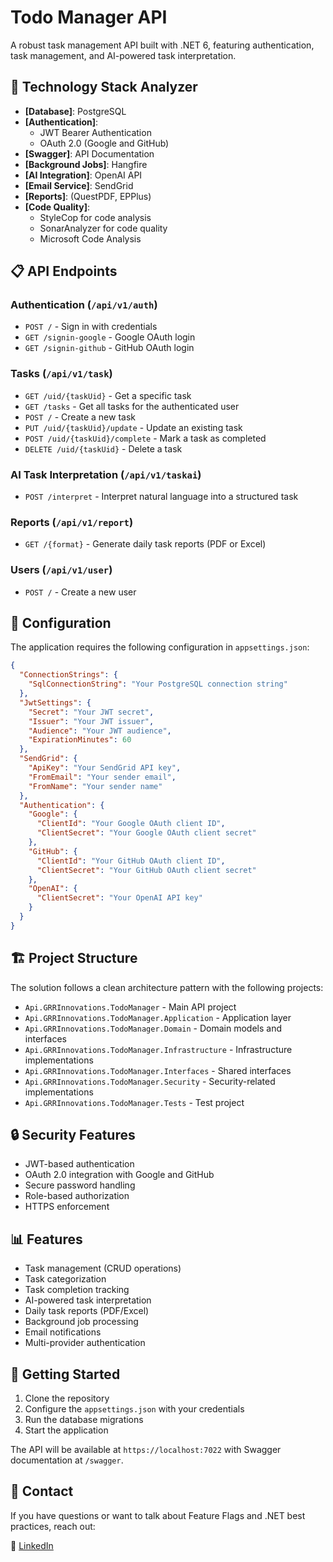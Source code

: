 # Todo Manager API

A robust task management API built with .NET 6, featuring authentication, task management, and AI-powered task interpretation.

## 🚀 Technology Stack Analyzer

- **[Database]**: PostgreSQL
- **[Authentication]**: 
  - JWT Bearer Authentication
  - OAuth 2.0 (Google and GitHub)
- **[Swagger]**: API Documentation
- **[Background Jobs]**: Hangfire
- **[AI Integration]**: OpenAI API
- **[Email Service]**: SendGrid
- **[Reports]**: (QuestPDF, EPPlus)
- **[Code Quality]**:
  - StyleCop for code analysis
  - SonarAnalyzer for code quality
  - Microsoft Code Analysis

## 📋 API Endpoints

### Authentication (`/api/v1/auth`)
- `POST /` - Sign in with credentials
- `GET /signin-google` - Google OAuth login
- `GET /signin-github` - GitHub OAuth login

### Tasks (`/api/v1/task`)
- `GET /uid/{taskUid}` - Get a specific task
- `GET /tasks` - Get all tasks for the authenticated user
- `POST /` - Create a new task
- `PUT /uid/{taskUid}/update` - Update an existing task
- `POST /uid/{taskUid}/complete` - Mark a task as completed
- `DELETE /uid/{taskUid}` - Delete a task

### AI Task Interpretation (`/api/v1/taskai`)
- `POST /interpret` - Interpret natural language into a structured task

### Reports (`/api/v1/report`)
- `GET /{format}` - Generate daily task reports (PDF or Excel)

### Users (`/api/v1/user`)
- `POST /` - Create a new user

## 🔧 Configuration

The application requires the following configuration in `appsettings.json`:

```json
{
  "ConnectionStrings": {
    "SqlConnectionString": "Your PostgreSQL connection string"
  },
  "JwtSettings": {
    "Secret": "Your JWT secret",
    "Issuer": "Your JWT issuer",
    "Audience": "Your JWT audience",
    "ExpirationMinutes": 60
  },
  "SendGrid": {
    "ApiKey": "Your SendGrid API key",
    "FromEmail": "Your sender email",
    "FromName": "Your sender name"
  },
  "Authentication": {
    "Google": {
      "ClientId": "Your Google OAuth client ID",
      "ClientSecret": "Your Google OAuth client secret"
    },
    "GitHub": {
      "ClientId": "Your GitHub OAuth client ID",
      "ClientSecret": "Your GitHub OAuth client secret"
    },
    "OpenAI": {
      "ClientSecret": "Your OpenAI API key"
    }
  }
}
```

## 🏗️ Project Structure

The solution follows a clean architecture pattern with the following projects:

- `Api.GRRInnovations.TodoManager` - Main API project
- `Api.GRRInnovations.TodoManager.Application` - Application layer
- `Api.GRRInnovations.TodoManager.Domain` - Domain models and interfaces
- `Api.GRRInnovations.TodoManager.Infrastructure` - Infrastructure implementations
- `Api.GRRInnovations.TodoManager.Interfaces` - Shared interfaces
- `Api.GRRInnovations.TodoManager.Security` - Security-related implementations
- `Api.GRRInnovations.TodoManager.Tests` - Test project

## 🔒 Security Features

- JWT-based authentication
- OAuth 2.0 integration with Google and GitHub
- Secure password handling
- Role-based authorization
- HTTPS enforcement

## 📊 Features

- Task management (CRUD operations)
- Task categorization
- Task completion tracking
- AI-powered task interpretation
- Daily task reports (PDF/Excel)
- Background job processing
- Email notifications
- Multi-provider authentication

## 🚀 Getting Started

1. Clone the repository
2. Configure the `appsettings.json` with your credentials
3. Run the database migrations
4. Start the application

The API will be available at `https://localhost:7022` with Swagger documentation at `/swagger`. 

## 💬 Contact

If you have questions or want to talk about Feature Flags and .NET best practices, reach out:

📱 [LinkedIn](https://www.linkedin.com/in/gabriel-ribeiro96/)
